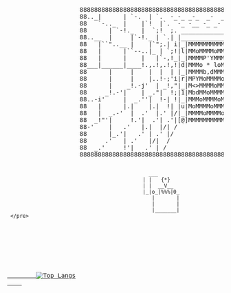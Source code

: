 <p align="center"> 
    <pre>
                    88888888888888888888888888888888888888888888888888888888888888888888888
                    88.._|      | `-.  | `.  -_-_ _-_  _-  _- -_ -  .'|   |.'|     |  _..88
                    88   `-.._  |    |`!  |`.  -_ -__ -_ _- _-_-  .'  |.;'   |   _.!-'|  88
                    88      | `-!._  |  `;!  ;. _______________ ,'| .-' |   _!.i'     |  88
                    88..__  |     |`-!._ | `.| |_______________||."'|  _!.;'   |     _|..88
                    88   |``"..__ |    |`";.| i|_|MMMMMMMMMMM|_|'| _!-|   |   _|..-|'    88
                    88   |      |``--..|_ | `;!|l|MMoMMMMoMMM|1|.'j   |_..!-'|     |     88
                    88   |      |    |   |`-,!_|_|MMMMP'YMMMM|_||.!-;'  |    |     |     88
                    88___|______|____!.,.!,.!,!|d|MMMo * loMM|p|,!,.!.,.!..__|_____|_____88
                    88      |     |    |  |  | |_|MMMMb,dMMMM|_|| |   |   |    |      |  88
                    88      |     |    |..!-;'i|r|MPYMoMMMMoM|r| |`-..|   |    |      |  88
                    88      |    _!.-j'  | _!,"|_|M<>MMMMoMMM|_||!._|  `i-!.._ |      |  88
                    88     _!.-'|    | _."|  !;|1|MbdMMoMMMMM|l|`.| `-._|    |``-.._  |  88
                    88..-i'     |  _.''|  !-| !|_|MMMoMMMMoMM|_|.|`-. | ``._ |     |``"..88
                    88   |      |.|    |.|  !| |u|MoMMMMoMMMM|n||`. |`!   | `".    |     88
                    88   |  _.-'  |  .'  |.' |/|_|MMMMoMMMMoM|_|! |`!  `,.|    |-._|     88
                    88  _!"'|     !.'|  .'| .'|[@]MMMMMMMMMMM[@] \|  `. | `._  |   `-._  88
                    88-'    |   .'   |.|  |/| /                 \|`.  |`!    |.|      |`-88
                    88      |_.'|   .' | .' |/                   \  \ |  `.  | `._-   |  88
                    88     .'   | .'   |/|  /                     \ |`!   |`.|    `.  |  88
                    88  _.'     !'|   .' | /                       \|  `  |  `.    |`.|  88
                    8888888888888888888888888888888888888888888888888888888888888888(FL)888
                      
                                                  ___    
                                                | |   {*}
                                                | |  __V__
                                                |_|o_|%%%|0_
                                                   |       |
                                                   |       |
                                                   |_______|
     </pre>
</p>

<p>     
    <a href = "https://github.com/anuraghazra/github-readme-stats">
        <img align="center" src=https://github-readme-stats.vercel.app/api?username=Shahriar-0&theme=github_dark&langs_count=12&layout=compact&hide=stars&count_private=true&show_icons=true&bg_color=00000000" alt="Top_Langs"/>
    </a>
</p>
